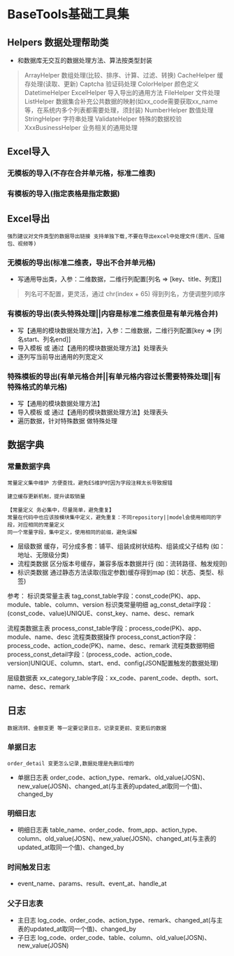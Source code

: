 # BaseTools基础工具集

## Helpers 数据处理帮助类

* 和数据库无交互的数据处理方法、算法按类型封装
> ArrayHelper 数组处理(比较、排序、计算、过滤、转换)
> CacheHelper 缓存处理(读取、更新)
> Captcha 验证码处理
> ColorHelper 颜色定义
> DatetimeHelper
> ExcelHelper 导入导出的通用方法
> FileHelper 文件处理
> ListHelper 数据集合补充公共数据的映射(如xx_code需要获取xx_name等，在系统内多个列表都需要处理，须封装)
> NumberHelper  数值处理
> StringHelper  字符串处理
> ValidateHelper 特殊的数据校验
> XxxBusinessHelper 业务相关的通用处理

## Excel导入

### 无模板的导入(不存在合并单元格，标准二维表)

### 有模板的导入(指定表格是指定数据)

## Excel导出

```danger
强烈建议对文件类型的数据导出链接 支持单独下载,不要在导出excel中处理文件(图片、压缩包、视频等)
```

### 无模板的导出(标准二维表，导出不合并单元格)

* 写通用导出类，入参：二维数据，二维行列配置[列名 => [key、title、列宽]]
> 列名可不配置，更灵活，通过 chr(index + 65) 得到列名，方便调整列顺序

### 有模板的导出(表头特殊处理||内容是标准二维表但是有单元格合并)

* 写【通用的模块数据处理方法】，入参：二维数据，二维行列配置[key => [列名start、列名end]]
* 导入模板 或 通过【通用的模块数据处理方法】处理表头
* 逐列写当前导出通用的列宽定义

### 特殊模板的导出(有单元格合并||有单元格内容过长需要特殊处理||有特殊格式的单元格)

* 写【通用的模块数据处理方法】
* 导入模板 或 通过【通用的模块数据处理方法】处理表头
* 遍历数据，针对特殊数据 做特殊处理

## 数据字典

### 常量数据字典
```tips
常量定义集中维护 方便查找，避免ES维护时因为字段注释太长导致报错

建立缓存更新机制，提升读取销量

【常量定义 务必集中，尽量简单，避免重复】
常量在代码中也应该按模块集中定义，避免重复：不同repository||model会使用相同的字段，对应相同的常量定义
同一个常量字段，集中定义，使用相同的前缀，避免误解
```

* 层级数据  缓存，可分成多套：铺平、组装成树状结构、组装成父子结构 (如：地址、无限级分类)
* 流程类数据 区分版本号缓存，兼容多版本数据并行  (如：流转路径、触发规则)
* 标识类数据 通过静态方法读取(指定参数)缓存得到map (如：状态、类型、标签)

参考：
标识类常量主表 tag_const_table字段：const_code(PK)、app、module、table、column、version
标识类常量明细 ag_const_detail字段：(const_code、value)UNIQUE、const_key、name、desc、remark

流程类数据主表 process_const_table字段：process_code(PK)、app、module、name、desc
流程类数据操作 process_const_action字段：process_code、action_code(PK)、name、desc、remark
流程类数据明细 process_const_detail字段：(process_code、action_code、version)UNIQUE、column、start、end、config(JSON配置触发的数据处理)

层级数据表 xx_category_table字段：xx_code、parent_code、depth、sort、name、desc、remark

## 日志

```danger
数据流转、金额变更 等一定要记录日志，记录变更前、变更后的数据
```

### 单据日志
```tips
order_detail 变更怎么记录,数据处理是先删后增的
```
* 单据日志表 order_code、action_type、remark、old_value(JOSN)、new_value(JOSN)、changed_at(与主表的updated_at取同一个值)、changed_by

### 明细日志

* 明细日志表 table_name、order_code、from_app、action_type、column、old_value(JOSN)、new_value(JOSN)、changed_at(与主表的updated_at取同一个值)、changed_by

### 时间触发日志

* event_name、params、result、event_at、handle_at


### 父子日志表

* 主日志 log_code、order_code、action_type、remark、changed_at(与主表的updated_at取同一个值)、changed_by
* 子日志 log_code、order_code、table、column、old_value(JOSN)、new_value(JOSN)